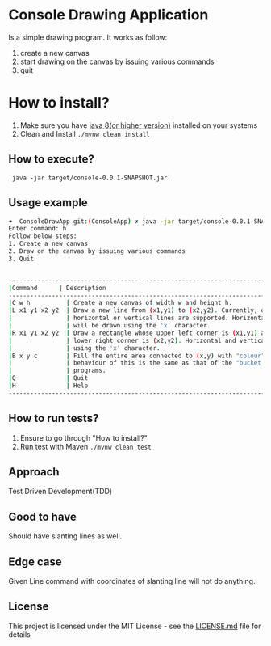 # Console Drawing Application
Is a simple drawing program. It works as follow:

1. create a new canvas
2. start drawing on the canvas by issuing various commands 
3. quit

# How to install?
1. Make sure you have [java 8(or higher version)](https://www.oracle.com/technetwork/java/javase/downloads/jdk8-downloads-2133151.html) installed on your systems
2. Clean and Install
	`./mvnw clean install`

## How to execute?
	`java -jar target/console-0.0.1-SNAPSHOT.jar`

## Usage example

```bash
➜  ConsoleDrawApp git:(ConsoleApp) ✗ java -jar target/console-0.0.1-SNAPSHOT.jar 
Enter command: h
Follow below steps:
1. Create a new canvas 
2. Draw on the canvas by issuing various commands 
3. Quit 


--------------------------------------------------------------------------------------------------|
|Command 	  | Description                                                                   |
--------------------------------------------------------------------------------------------------|
|C w h          | Create a new canvas of width w and height h.                                    |
|L x1 y1 x2 y2  | Draw a new line from (x1,y1) to (x2,y2). Currently, only                        |
|               | horizontal or vertical lines are supported. Horizontal and vertical lines       |
|               | will be drawn using the 'x' character.                                          |
|R x1 y1 x2 y2  | Draw a rectangle whose upper left corner is (x1,y1) and                         |
|               | lower right corner is (x2,y2). Horizontal and vertical lines will be drawn      |
|               | using the 'x' character.                                                        |
|B x y c        | Fill the entire area connected to (x,y) with "colour" c. The                    |
|               | behaviour of this is the same as that of the "bucket fill" tool in paint        |
|               | programs.                                                                       |
|Q              | Quit                                                                            |
|H              | Help                                                                            |
--------------------------------------------------------------------------------------------------
```
## How to run tests?
1. Ensure to go through "How to install?"
2. Run test with Maven
	`./mvnw clean test` 

## Approach
Test Driven Development(TDD)

## Good to have
Should have slanting lines as well.

## Edge case
Given Line command with coordinates of slanting line will not do anything. 

## License

This project is licensed under the MIT License - see the [LICENSE.md](LICENSE.md) file for details

